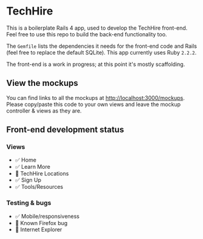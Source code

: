 # TechHire

This is a boilerplate Rails 4 app, used to develop the TechHire front-end. Feel free to use this repo to build the back-end functionality too.

The `Gemfile` lists the dependencies it needs for the front-end code and Rails (feel free to replace the default SQLite). This app currently uses Ruby `2.2.2`.

The front-end is a work in progress; at this point it's mostly scaffolding.

## View the mockups

You can find links to all the mockups at [http://localhost:3000/mockups](http://localhost:3000/mockups). Please copy/paste this code to your own views and leave the mockup controller & views as they are.

## Front-end development status

### Views

* ✅ Home
* ✅ Learn More
* 🚧 TechHire Locations
* ✅ Sign Up
* ✅ Tools/Resources

### Testing & bugs

* ✅ Mobile/responsiveness
* 🚧 Known Firefox bug
* 🚧 Internet Explorer

